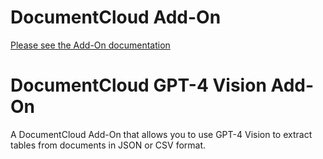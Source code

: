 
# DocumentCloud Add-On

[Please see the Add-On documentation](https://github.com/MuckRock/documentcloud-hello-world-addon/wiki/)

# DocumentCloud GPT-4 Vision Add-On

A DocumentCloud Add-On that allows you to use GPT-4 Vision to extract tables from documents in JSON or CSV format. 
